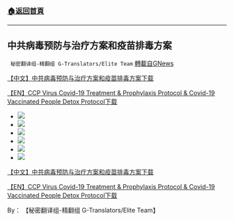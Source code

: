 ###  [:house:返回首頁](https://github.com/ourhimalayas/txt)
---


## 中共病毒预防与治疗方案和疫苗排毒方案
` 秘密翻译组-精翻组 G-Translators/Elite Team` [轉載自GNews](https://gnews.org/zh-hans/1581245/)

[【中文】中共病毒预防与治疗方案和疫苗排毒方案](https://assets.gnews.org/wp-content/uploads/2021/10/中共病毒预防与治疗方案和疫苗排毒方案.pdf)[下载](https://assets.gnews.org/wp-content/uploads/2021/10/中共病毒预防与治疗方案和疫苗排毒方案.pdf)

[【EN】CCP Virus Covid-19 Treatment & Prophylaxis Protocol & Covid-19 Vaccinated People Detox Protocol](https://assets.gnews.org/wp-content/uploads/2021/10/CCP-Virus-Covid-19-Treatment-Prophylaxis-Protocol-Covid-19-Vaccinated-People-Detox-Protocol.pdf)[下载](https://assets.gnews.org/wp-content/uploads/2021/10/CCP-Virus-Covid-19-Treatment-Prophylaxis-Protocol-Covid-19-Vaccinated-People-Detox-Protocol.pdf)

- ![](https://assets.gnews.org/wp-content/uploads/2021/10/【CN】Protocol-1-scaled.jpg)
- ![](https://assets.gnews.org/wp-content/uploads/2021/10/【CN】Protocol-2-scaled.jpg)
- ![](https://assets.gnews.org/wp-content/uploads/2021/10/【CN】Protocol-3-scaled.jpg)
- ![](https://assets.gnews.org/wp-content/uploads/2021/10/【CN】Protocol-4-scaled.jpg)
- ![](https://assets.gnews.org/wp-content/uploads/2021/10/【CN】Protocol-5-scaled.jpg)
- ![](https://assets.gnews.org/wp-content/uploads/2021/10/【CN】Protocol-6-scaled.jpg)


[【中文】中共病毒预防与治疗方案和疫苗排毒方案](https://assets.gnews.org/wp-content/uploads/2021/10/中共病毒预防与治疗方案和疫苗排毒方案.pdf)[下载](https://assets.gnews.org/wp-content/uploads/2021/10/中共病毒预防与治疗方案和疫苗排毒方案.pdf)

[【EN】CCP Virus Covid-19 Treatment & Prophylaxis Protocol & Covid-19 Vaccinated People Detox Protocol](https://assets.gnews.org/wp-content/uploads/2021/10/CCP-Virus-Covid-19-Treatment-Prophylaxis-Protocol-Covid-19-Vaccinated-People-Detox-Protocol.pdf)[下载](https://assets.gnews.org/wp-content/uploads/2021/10/CCP-Virus-Covid-19-Treatment-Prophylaxis-Protocol-Covid-19-Vaccinated-People-Detox-Protocol.pdf)

By： 【秘密翻译组-精翻组 G-Translators/Elite Team】
